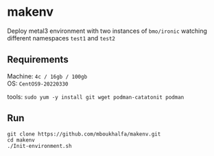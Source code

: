 # makenv
Deploy metal3 environment with two instances of `bmo/ironic` watching different namespaces `test1` and `test2`

## Requirements
Machine: `4c / 16gb / 100gb`  
OS: `CentOS9-20220330`

tools: `sudo yum -y install git wget podman-catatonit podman`

## Run
```
git clone https://github.com/mboukhalfa/makenv.git
cd makenv
./Init-environment.sh 
```


